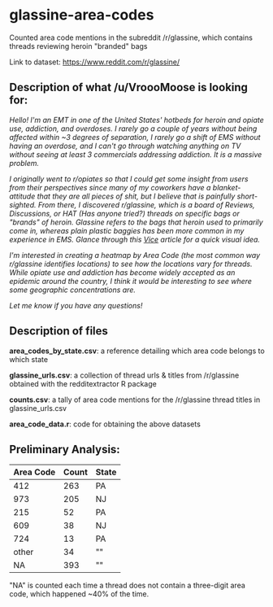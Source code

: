 # glassine-area-codes #
Counted area code mentions in the subreddit /r/glassine, which contains threads reviewing heroin "branded" bags

Link to dataset: https://www.reddit.com/r/glassine/

## Description of what /u/VroooMoose is looking for: ##

*Hello! I'm an EMT in one of the United States' hotbeds for heroin and opiate use, addiction, and overdoses.
I rarely go a couple of years without being affected within ~3 degrees of separation, I rarely go a shift of EMS without having an overdose, and I can't go through watching anything on TV without seeing at least 3 commercials addressing addiction. It is a massive problem.*

*I originally went to r/opiates so that I could get some insight from users from their perspectives since many of my coworkers have a blanket-attitude that they are all pieces of shit, but I believe that is painfully short-sighted.
From there, I discovered r/glassine, which is a board of Reviews, Discussions, or HAT (Has anyone tried?) threads on specific bags or "brands" of heroin. Glassine refers to the bags that heroin used to primarily come in, whereas plain plastic baggies has been more common in my experience in EMS. Glance through this [Vice](https://www.vice.com/en_us/article/nneyew/heroin-bag-art-dequincey-jynxie-interview) article for a quick visual idea.*

*I'm interested in creating a heatmap by Area Code (the most common way r/glassine identifies locations) to see how the locations vary for threads. While opiate use and addiction has become widely accepted as an epidemic around the country, I think it would be interesting to see where some geographic concentrations are.*

*Let me know if you have any questions!*

## Description of files ##

**area_codes_by_state.csv**: a reference detailing which area code belongs to which state

**glassine_urls.csv**: a collection of thread urls & titles from /r/glassine obtained with the redditextractor R package

**counts.csv**: a tally of area code mentions for the /r/glassine thread titles in glassine_urls.csv

**area_code_data.r**: code for obtaining the above datasets

## Preliminary Analysis: ##
Area Code | Count | State
---------|-----|-----
412 | 263 | PA
973 | 205 | NJ
215 | 52 | PA
609 | 38 | NJ
724 | 13 | PA
other | 34 | ""
NA | 393 | ""

"NA" is counted each time a thread does not contain a three-digit area code, which happened ~40% of the time.
